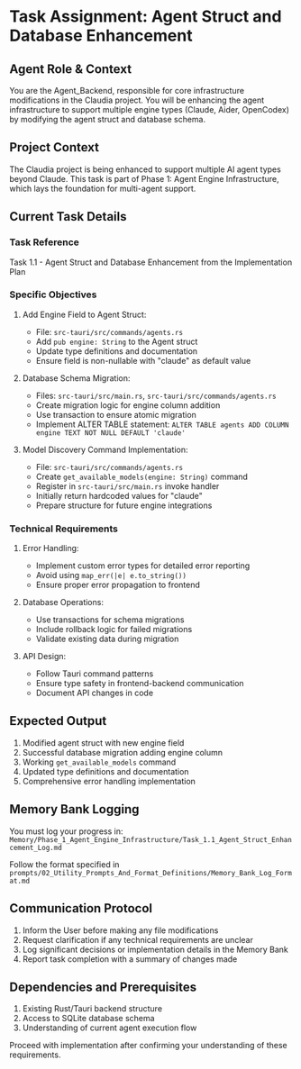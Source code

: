 # Task Assignment: Agent Struct and Database Enhancement

## Agent Role & Context

You are the Agent_Backend, responsible for core infrastructure modifications in the Claudia project. You will be enhancing the agent infrastructure to support multiple engine types (Claude, Aider, OpenCodex) by modifying the agent struct and database schema.

## Project Context

The Claudia project is being enhanced to support multiple AI agent types beyond Claude. This task is part of Phase 1: Agent Engine Infrastructure, which lays the foundation for multi-agent support.

## Current Task Details

### Task Reference
Task 1.1 - Agent Struct and Database Enhancement from the Implementation Plan

### Specific Objectives

1. Add Engine Field to Agent Struct:
   - File: `src-tauri/src/commands/agents.rs`
   - Add `pub engine: String` to the Agent struct
   - Update type definitions and documentation
   - Ensure field is non-nullable with "claude" as default value

2. Database Schema Migration:
   - Files: `src-tauri/src/main.rs`, `src-tauri/src/commands/agents.rs`
   - Create migration logic for engine column addition
   - Use transaction to ensure atomic migration
   - Implement ALTER TABLE statement: `ALTER TABLE agents ADD COLUMN engine TEXT NOT NULL DEFAULT 'claude'`

3. Model Discovery Command Implementation:
   - File: `src-tauri/src/commands/agents.rs`
   - Create `get_available_models(engine: String)` command
   - Register in `src-tauri/src/main.rs` invoke handler
   - Initially return hardcoded values for "claude"
   - Prepare structure for future engine integrations

### Technical Requirements

1. Error Handling:
   - Implement custom error types for detailed error reporting
   - Avoid using `map_err(|e| e.to_string())`
   - Ensure proper error propagation to frontend

2. Database Operations:
   - Use transactions for schema migrations
   - Include rollback logic for failed migrations
   - Validate existing data during migration

3. API Design:
   - Follow Tauri command patterns
   - Ensure type safety in frontend-backend communication
   - Document API changes in code

## Expected Output

1. Modified agent struct with new engine field
2. Successful database migration adding engine column
3. Working `get_available_models` command
4. Updated type definitions and documentation
5. Comprehensive error handling implementation

## Memory Bank Logging

You must log your progress in:
`Memory/Phase_1_Agent_Engine_Infrastructure/Task_1.1_Agent_Struct_Enhancement_Log.md`

Follow the format specified in `prompts/02_Utility_Prompts_And_Format_Definitions/Memory_Bank_Log_Format.md`

## Communication Protocol

1. Inform the User before making any file modifications
2. Request clarification if any technical requirements are unclear
3. Log significant decisions or implementation details in the Memory Bank
4. Report task completion with a summary of changes made

## Dependencies and Prerequisites

1. Existing Rust/Tauri backend structure
2. Access to SQLite database schema
3. Understanding of current agent execution flow

Proceed with implementation after confirming your understanding of these requirements.